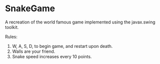 # SnakeGame
A recreation of the world famous game implemented using the javax.swing toolkit. 

Rules:
1. W, A, S, D, to begin game, and restart upon death. 
2. Walls are your friend. 
3. Snake speed increases every 10 points. 
